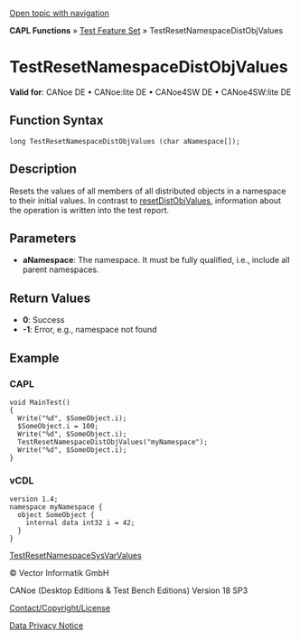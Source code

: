 [Open topic with navigation](../../../../../CANoeDEFamily.htm#Topics/CAPLFunctions/Test/Functions/CAPLfunctionTestResetNamespaceDistObjValues.md)

**CAPL Functions** » [Test Feature Set](../CAPLfunctionsTFSOverview.md) » TestResetNamespaceDistObjValues

# TestResetNamespaceDistObjValues

**Valid for**: CANoe DE • CANoe:lite DE • CANoe4SW DE • CANoe4SW:lite DE

## Function Syntax

```plaintext
long TestResetNamespaceDistObjValues (char aNamespace[]);
```

## Description

Resets the values of all members of all distributed objects in a namespace to their initial values. In contrast to [resetDistObjValues](../../DistributedObjects/Functions/CAPLfunctionResetDistObjValues.md), information about the operation is written into the test report.

## Parameters

- **aNamespace**: The namespace. It must be fully qualified, i.e., include all parent namespaces.

## Return Values

- **0**: Success
- **-1**: Error, e.g., namespace not found

## Example

### CAPL

```plaintext
void MainTest()
{
  Write("%d", $SomeObject.i);
  $SomeObject.i = 100;
  Write("%d", $SomeObject.i);
  TestResetNamespaceDistObjValues("myNamespace");
  Write("%d", $SomeObject.i);
}
```

### vCDL

```vcdl
version 1.4;
namespace myNamespace {
  object SomeObject {
    internal data int32 i = 42;
  }
}
```

[TestResetNamespaceSysVarValues](CAPLfunctionTestResetNamespaceSysVarValues.md)

© Vector Informatik GmbH

CANoe (Desktop Editions & Test Bench Editions) Version 18 SP3

[Contact/Copyright/License](../../../Shared/ContactCopyrightLicense.md)

[Data Privacy Notice](https://www.vector.com/int/en/company/get-info/privacy-policy/)